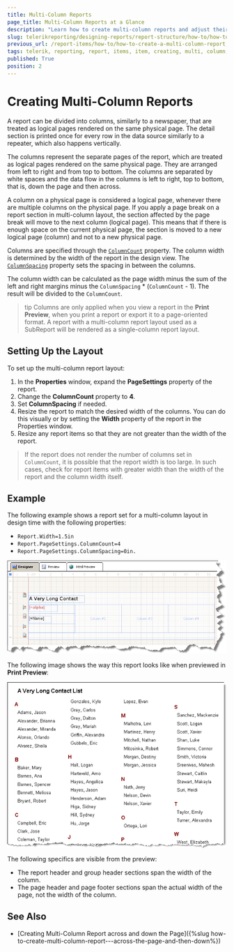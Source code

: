 ```yaml
---
title: Multi-Column Reports
page_title: Multi-Column Reports at a Glance
description: "Learn how to create multi-column reports and adjust their properties when working with Telerik Reporting."
slug: telerikreporting/designing-reports/report-structure/how-to/how-to-create-a-multi-column-report
previous_url: /report-items/how-to/how-to-create-a-multi-column-report, /advanced-creating-multi-column-reports
tags: telerik, reporting, report, items, item, creating, multi, column, reports
published: True
position: 2
---
```


# Creating Multi-Column Reports

A report can be divided into columns, similarly to a newspaper, that are treated as logical pages rendered on the same physical page. The detail section is printed once for every row in the data source similarly to a repeater, which also happens vertically.

The columns represent the separate pages of the report, which are treated as logical pages rendered on the same physical page. They are arranged from left to right and from top to bottom. The columns are separated by white spaces and the data flow in the columns is left to right, top to bottom, that is, down the page and then across.

A column on a physical page is considered a logical page, whenever there are multiple columns on the physical page. If you apply a page break on a report section in multi-column layout, the section affected by the page break will move to the next column (logical page). This means that if there is enough space on the current physical page, the section is moved to a new logical page (column) and not to a new physical page.

Columns are specified through the [`ColumnCount`](/api/Telerik.Reporting.DetailSection#Telerik_Reporting_DetailSection_ColumnCount) property. The column width is determined by the width of the report in the design view. The [`ColumnSpacing`](/api/Telerik.Reporting.DetailSection#Telerik_Reporting_DetailSection_ColumnSpacing) property sets the spacing in between the columns.

The column width can be calculated as the page width minus the sum of the left and right margins minus the `ColumnSpacing` * (`ColumnCount` - 1). The result will be divided to the `ColumnCount`.

>tip Columns are only applied when you view a report in the __Print Preview__, when you print a report or export it to a page-oriented format. A report with a multi-column report layout used as a SubReport will be rendered as a single-column report layout.

## Setting Up the Layout

To set up the multi-column report layout:

1. In the **Properties** window, expand the __PageSettings__ property of the report.
1. Change the __ColumnCount__ property to __4__.
1. Set __ColumnSpacing__ if needed.
1. Resize the report to match the desired width of the columns. You can do this visually or by setting the __Width__ property of the report in the Properties window.
1. Resize any report items so that they are not greater than the width of the report.

> If the report does not render the number of columns set in `ColumnCount`, it is possible that the report width is too large. In such cases, check for report items with greater width than the width of the report and the column width itself.

## Example

The following example shows a report set for a multi-column layout in design time with the following properties:

* `Report.Width=1.5in`
* `Report.PageSettings.ColumnCount=4`
* `Report.PageSettings.ColumnSpacing=0in.`

![A report in design time in Visual Studio Report Designer with four columns and the above settings](images/ReportMultiColumnA.png)

The following image shows the way this report looks like when previewed in **Print Preview**:

![A preview in Visual Studio Report Designer of the above multi-column report with four columns](images/ReportMultiColumnB.png)

The following specifics are visible from the preview:

* The report header and group header sections span the width of the column.
* The page header and page footer sections span the actual width of the page, not the width of the column.

## See Also

* [Creating Multi-Column Report across and down the Page]({%slug how-to-create-multi-column-report---across-the-page-and-then-down%})
